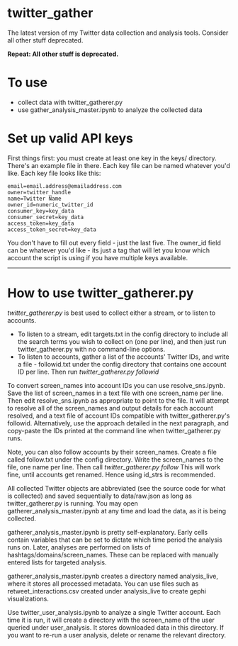 # twitter_gather
The latest version of my Twitter data collection and analysis tools. Consider all other stuff deprecated.

**Repeat: All other stuff is deprecated.**

# To use
- collect data with twitter_gatherer.py
- use gather_analysis_master.ipynb to analyze the collected data

# Set up valid API keys
First things first: you must create at least one key in the keys/ directory. There's an example file in there. Each key file can be named whatever you'd like. Each key file looks like this:

```
email=email.address@emailaddress.com
owner=twitter_handle
name=Twitter Name
owner_id=numeric_twitter_id
consumer_key=key_data
consumer_secret=key_data
access_token=key_data
access_token_secret=key_data
```

You don't have to fill out every field - just the last five. The owner_id field can be whatever you'd like - its just a tag that will let you know which account the script is using if you have multiple keys available.

---
# How to use twitter_gatherer.py

_twitter_gatherer.py_ is best used to collect either a stream, or to listen to accounts.

* To listen to a stream, edit targets.txt in the config directory to include all the search terms you wish to collect on (one per line), and then just run twitter_gatherer.py with no command-line options.
* To listen to accounts, gather a list of the accounts' Twitter IDs, and write a file - followid.txt under the config directory that contains one account ID per line. Then run _twitter_gatherer.py followid_

To convert screen_names into account IDs you can use resolve_sns.ipynb. Save the list of screen_names in a text file with one screen_name per line. Then edit resolve_sns.ipynb as appropriate to point to the file. It will attempt to resolve all of the screen_names and output details for each account resolved, and a text file of account IDs compatible with twitter_gatherer.py's followid. Alternatively, use the approach detailed in the next paragraph, and copy-paste the IDs printed at the command line when twitter_gatherer.py runs.

Note, you can also follow accounts by their screen_names. Create a file called follow.txt under the config directory. Write the screen_names to the file, one name per line. Then call _twitter_gatherer.py follow_
This will work fine, until accounts get renamed. Hence using id_strs is recommended.

All collected Twitter objects are abbreviated (see the source code for what is collected) and saved sequentially to data/raw.json as long as twitter_gatherer.py is running. You may open gatherer_analysis_master.ipynb at any time and load the data, as it is being collected.

gatherer_analysis_master.ipynb is pretty self-explanatory. Early cells contain variables that can be set to dictate which time period the analysis runs on. Later, analyses are performed on lists of hashtags/domains/screen_names. These can be replaced with manually entered lists for targeted analysis.

gatherer_analysis_master.ipynb creates a directory named analysis_live, where it stores all processed metadata. You can use files such as retweet_interactions.csv created under analysis_live to create gephi visualizations. 

Use twitter_user_analysis.ipynb to analyze a single Twitter account. Each time it is run, it will create a directory with the screen_name of the user queried under user_analysis. It stores downloaded data in this directory. If you want to re-run a user analysis, delete or rename the relevant directory.

